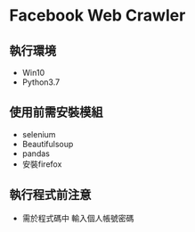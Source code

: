 # Facebook Web Crawler

## 執行環境
* Win10
* Python3.7

## 使用前需安裝模組

* selenium
* Beautifulsoup
* pandas
* 安裝firefox

## 執行程式前注意
* 需於程式碼中 輸入個人帳號密碼

